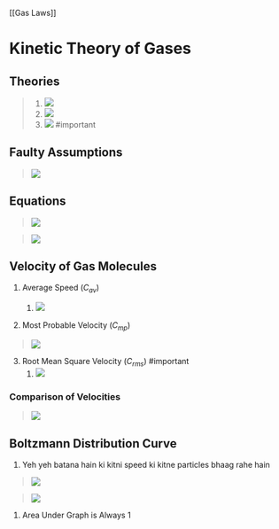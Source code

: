 [[Gas Laws]]
# Kinetic Theory of Gases
## Theories
>1. ![](https://i.imgur.com/zxgCAjQ.png)
>2. ![](https://i.imgur.com/is2m3Bm.png)
>3. ![](https://i.imgur.com/Hc1DBl3.png) #important 

## Faulty Assumptions
>![](https://i.imgur.com/r98CByu.png)

## Equations
>![](https://i.imgur.com/dbOLz5p.png)

>![](https://i.imgur.com/EpWfmTu.png)


## Velocity of Gas Molecules
1. Average Speed $(C_{av})$
	1. ![](https://i.imgur.com/2IFDSY0.png)


2. Most Probable Velocity $(C_{mp}$)
>![](https://i.imgur.com/sIVd4jb.png)
	

3. Root Mean Square Velocity $(C_{rms})$ #important 
	1. ![](https://i.imgur.com/7RNKQvl.png)

### Comparison of Velocities
>![](https://i.imgur.com/xzUlodb.png)

## Boltzmann Distribution Curve
1. Yeh yeh batana hain ki kitni speed ki kitne particles bhaag rahe hain

>![](https://i.imgur.com/hIIb7yk.png)

>![](https://i.imgur.com/nMH4KA1.png)
1. Area Under Graph is Always $1$